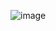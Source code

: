 ![image](https://github.com/Bogdan8282/calorie-counter/assets/144223853/f79b76bc-df9d-4d4e-bed9-aba996d67d41)
